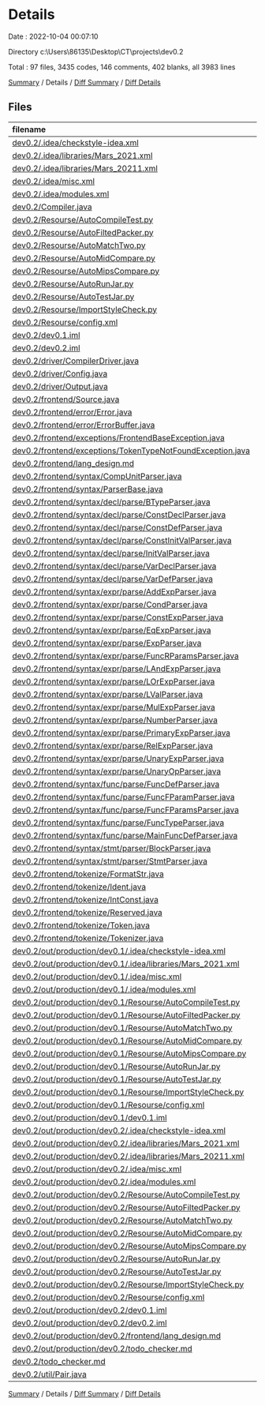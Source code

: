 # Details

Date : 2022-10-04 00:07:10

Directory c:\\Users\\86135\\Desktop\\CT\\projects\\dev0.2

Total : 97 files,  3435 codes, 146 comments, 402 blanks, all 3983 lines

[Summary](results.md) / Details / [Diff Summary](diff.md) / [Diff Details](diff-details.md)

## Files
| filename | language | code | comment | blank | total |
| :--- | :--- | ---: | ---: | ---: | ---: |
| [dev0.2/.idea/checkstyle-idea.xml](/dev0.2/.idea/checkstyle-idea.xml) | XML | 16 | 0 | 0 | 16 |
| [dev0.2/.idea/libraries/Mars_2021.xml](/dev0.2/.idea/libraries/Mars_2021.xml) | XML | 9 | 0 | 0 | 9 |
| [dev0.2/.idea/libraries/Mars_20211.xml](/dev0.2/.idea/libraries/Mars_20211.xml) | XML | 9 | 0 | 0 | 9 |
| [dev0.2/.idea/misc.xml](/dev0.2/.idea/misc.xml) | XML | 11 | 0 | 0 | 11 |
| [dev0.2/.idea/modules.xml](/dev0.2/.idea/modules.xml) | XML | 8 | 0 | 0 | 8 |
| [dev0.2/Compiler.java](/dev0.2/Compiler.java) | Java | 12 | 0 | 4 | 16 |
| [dev0.2/Resourse/AutoCompileTest.py](/dev0.2/Resourse/AutoCompileTest.py) | Python | 49 | 3 | 3 | 55 |
| [dev0.2/Resourse/AutoFiltedPacker.py](/dev0.2/Resourse/AutoFiltedPacker.py) | Python | 31 | 0 | 5 | 36 |
| [dev0.2/Resourse/AutoMatchTwo.py](/dev0.2/Resourse/AutoMatchTwo.py) | Python | 47 | 3 | 3 | 53 |
| [dev0.2/Resourse/AutoMidCompare.py](/dev0.2/Resourse/AutoMidCompare.py) | Python | 55 | 6 | 4 | 65 |
| [dev0.2/Resourse/AutoMipsCompare.py](/dev0.2/Resourse/AutoMipsCompare.py) | Python | 77 | 7 | 4 | 88 |
| [dev0.2/Resourse/AutoRunJar.py](/dev0.2/Resourse/AutoRunJar.py) | Python | 28 | 1 | 3 | 32 |
| [dev0.2/Resourse/AutoTestJar.py](/dev0.2/Resourse/AutoTestJar.py) | Python | 40 | 2 | 3 | 45 |
| [dev0.2/Resourse/ImportStyleCheck.py](/dev0.2/Resourse/ImportStyleCheck.py) | Python | 26 | 0 | 3 | 29 |
| [dev0.2/Resourse/config.xml](/dev0.2/Resourse/config.xml) | XML | 149 | 10 | 10 | 169 |
| [dev0.2/dev0.1.iml](/dev0.2/dev0.1.iml) | XML | 22 | 0 | 0 | 22 |
| [dev0.2/dev0.2.iml](/dev0.2/dev0.2.iml) | XML | 22 | 0 | 0 | 22 |
| [dev0.2/driver/CompilerDriver.java](/dev0.2/driver/CompilerDriver.java) | Java | 26 | 2 | 6 | 34 |
| [dev0.2/driver/Config.java](/dev0.2/driver/Config.java) | Java | 102 | 2 | 17 | 121 |
| [dev0.2/driver/Output.java](/dev0.2/driver/Output.java) | Java | 26 | 0 | 9 | 35 |
| [dev0.2/frontend/Source.java](/dev0.2/frontend/Source.java) | Java | 51 | 0 | 14 | 65 |
| [dev0.2/frontend/error/Error.java](/dev0.2/frontend/error/Error.java) | Java | 56 | 0 | 15 | 71 |
| [dev0.2/frontend/error/ErrorBuffer.java](/dev0.2/frontend/error/ErrorBuffer.java) | Java | 21 | 0 | 9 | 30 |
| [dev0.2/frontend/exceptions/FrontendBaseException.java](/dev0.2/frontend/exceptions/FrontendBaseException.java) | Java | 9 | 0 | 3 | 12 |
| [dev0.2/frontend/exceptions/TokenTypeNotFoundException.java](/dev0.2/frontend/exceptions/TokenTypeNotFoundException.java) | Java | 6 | 0 | 3 | 9 |
| [dev0.2/frontend/lang_design.md](/dev0.2/frontend/lang_design.md) | Markdown | 107 | 0 | 5 | 112 |
| [dev0.2/frontend/syntax/CompUnitParser.java](/dev0.2/frontend/syntax/CompUnitParser.java) | Java | 51 | 1 | 4 | 56 |
| [dev0.2/frontend/syntax/ParserBase.java](/dev0.2/frontend/syntax/ParserBase.java) | Java | 67 | 2 | 17 | 86 |
| [dev0.2/frontend/syntax/decl/parse/BTypeParser.java](/dev0.2/frontend/syntax/decl/parse/BTypeParser.java) | Java | 14 | 0 | 3 | 17 |
| [dev0.2/frontend/syntax/decl/parse/ConstDeclParser.java](/dev0.2/frontend/syntax/decl/parse/ConstDeclParser.java) | Java | 22 | 1 | 4 | 27 |
| [dev0.2/frontend/syntax/decl/parse/ConstDefParser.java](/dev0.2/frontend/syntax/decl/parse/ConstDefParser.java) | Java | 25 | 1 | 4 | 30 |
| [dev0.2/frontend/syntax/decl/parse/ConstInitValParser.java](/dev0.2/frontend/syntax/decl/parse/ConstInitValParser.java) | Java | 32 | 1 | 4 | 37 |
| [dev0.2/frontend/syntax/decl/parse/InitValParser.java](/dev0.2/frontend/syntax/decl/parse/InitValParser.java) | Java | 32 | 1 | 4 | 37 |
| [dev0.2/frontend/syntax/decl/parse/VarDeclParser.java](/dev0.2/frontend/syntax/decl/parse/VarDeclParser.java) | Java | 19 | 1 | 4 | 24 |
| [dev0.2/frontend/syntax/decl/parse/VarDefParser.java](/dev0.2/frontend/syntax/decl/parse/VarDefParser.java) | Java | 24 | 1 | 4 | 29 |
| [dev0.2/frontend/syntax/expr/parse/AddExpParser.java](/dev0.2/frontend/syntax/expr/parse/AddExpParser.java) | Java | 15 | 1 | 4 | 20 |
| [dev0.2/frontend/syntax/expr/parse/CondParser.java](/dev0.2/frontend/syntax/expr/parse/CondParser.java) | Java | 10 | 1 | 4 | 15 |
| [dev0.2/frontend/syntax/expr/parse/ConstExpParser.java](/dev0.2/frontend/syntax/expr/parse/ConstExpParser.java) | Java | 10 | 1 | 4 | 15 |
| [dev0.2/frontend/syntax/expr/parse/EqExpParser.java](/dev0.2/frontend/syntax/expr/parse/EqExpParser.java) | Java | 15 | 1 | 4 | 20 |
| [dev0.2/frontend/syntax/expr/parse/ExpParser.java](/dev0.2/frontend/syntax/expr/parse/ExpParser.java) | Java | 10 | 1 | 3 | 14 |
| [dev0.2/frontend/syntax/expr/parse/FuncRParamsParser.java](/dev0.2/frontend/syntax/expr/parse/FuncRParamsParser.java) | Java | 14 | 0 | 3 | 17 |
| [dev0.2/frontend/syntax/expr/parse/LAndExpParser.java](/dev0.2/frontend/syntax/expr/parse/LAndExpParser.java) | Java | 15 | 1 | 4 | 20 |
| [dev0.2/frontend/syntax/expr/parse/LOrExpParser.java](/dev0.2/frontend/syntax/expr/parse/LOrExpParser.java) | Java | 15 | 1 | 4 | 20 |
| [dev0.2/frontend/syntax/expr/parse/LValParser.java](/dev0.2/frontend/syntax/expr/parse/LValParser.java) | Java | 20 | 1 | 4 | 25 |
| [dev0.2/frontend/syntax/expr/parse/MulExpParser.java](/dev0.2/frontend/syntax/expr/parse/MulExpParser.java) | Java | 15 | 2 | 4 | 21 |
| [dev0.2/frontend/syntax/expr/parse/NumberParser.java](/dev0.2/frontend/syntax/expr/parse/NumberParser.java) | Java | 14 | 1 | 4 | 19 |
| [dev0.2/frontend/syntax/expr/parse/PrimaryExpParser.java](/dev0.2/frontend/syntax/expr/parse/PrimaryExpParser.java) | Java | 25 | 1 | 4 | 30 |
| [dev0.2/frontend/syntax/expr/parse/RelExpParser.java](/dev0.2/frontend/syntax/expr/parse/RelExpParser.java) | Java | 15 | 1 | 4 | 20 |
| [dev0.2/frontend/syntax/expr/parse/UnaryExpParser.java](/dev0.2/frontend/syntax/expr/parse/UnaryExpParser.java) | Java | 41 | 1 | 4 | 46 |
| [dev0.2/frontend/syntax/expr/parse/UnaryOpParser.java](/dev0.2/frontend/syntax/expr/parse/UnaryOpParser.java) | Java | 14 | 0 | 3 | 17 |
| [dev0.2/frontend/syntax/func/parse/FuncDefParser.java](/dev0.2/frontend/syntax/func/parse/FuncDefParser.java) | Java | 24 | 1 | 4 | 29 |
| [dev0.2/frontend/syntax/func/parse/FuncFParamParser.java](/dev0.2/frontend/syntax/func/parse/FuncFParamParser.java) | Java | 28 | 1 | 4 | 33 |
| [dev0.2/frontend/syntax/func/parse/FuncFParamsParser.java](/dev0.2/frontend/syntax/func/parse/FuncFParamsParser.java) | Java | 14 | 1 | 4 | 19 |
| [dev0.2/frontend/syntax/func/parse/FuncTypeParser.java](/dev0.2/frontend/syntax/func/parse/FuncTypeParser.java) | Java | 14 | 1 | 4 | 19 |
| [dev0.2/frontend/syntax/func/parse/MainFuncDefParser.java](/dev0.2/frontend/syntax/func/parse/MainFuncDefParser.java) | Java | 25 | 1 | 4 | 30 |
| [dev0.2/frontend/syntax/stmt/parser/BlockParser.java](/dev0.2/frontend/syntax/stmt/parser/BlockParser.java) | Java | 33 | 1 | 4 | 38 |
| [dev0.2/frontend/syntax/stmt/parser/StmtParser.java](/dev0.2/frontend/syntax/stmt/parser/StmtParser.java) | Java | 165 | 13 | 11 | 189 |
| [dev0.2/frontend/tokenize/FormatStr.java](/dev0.2/frontend/tokenize/FormatStr.java) | Java | 15 | 0 | 5 | 20 |
| [dev0.2/frontend/tokenize/Ident.java](/dev0.2/frontend/tokenize/Ident.java) | Java | 9 | 0 | 4 | 13 |
| [dev0.2/frontend/tokenize/IntConst.java](/dev0.2/frontend/tokenize/IntConst.java) | Java | 11 | 0 | 4 | 15 |
| [dev0.2/frontend/tokenize/Reserved.java](/dev0.2/frontend/tokenize/Reserved.java) | Java | 6 | 0 | 2 | 8 |
| [dev0.2/frontend/tokenize/Token.java](/dev0.2/frontend/tokenize/Token.java) | Java | 100 | 3 | 18 | 121 |
| [dev0.2/frontend/tokenize/Tokenizer.java](/dev0.2/frontend/tokenize/Tokenizer.java) | Java | 107 | 1 | 14 | 122 |
| [dev0.2/out/production/dev0.1/.idea/checkstyle-idea.xml](/dev0.2/out/production/dev0.1/.idea/checkstyle-idea.xml) | XML | 16 | 0 | 0 | 16 |
| [dev0.2/out/production/dev0.1/.idea/libraries/Mars_2021.xml](/dev0.2/out/production/dev0.1/.idea/libraries/Mars_2021.xml) | XML | 9 | 0 | 0 | 9 |
| [dev0.2/out/production/dev0.1/.idea/misc.xml](/dev0.2/out/production/dev0.1/.idea/misc.xml) | XML | 11 | 0 | 0 | 11 |
| [dev0.2/out/production/dev0.1/.idea/modules.xml](/dev0.2/out/production/dev0.1/.idea/modules.xml) | XML | 8 | 0 | 0 | 8 |
| [dev0.2/out/production/dev0.1/Resourse/AutoCompileTest.py](/dev0.2/out/production/dev0.1/Resourse/AutoCompileTest.py) | Python | 49 | 3 | 3 | 55 |
| [dev0.2/out/production/dev0.1/Resourse/AutoFiltedPacker.py](/dev0.2/out/production/dev0.1/Resourse/AutoFiltedPacker.py) | Python | 31 | 0 | 5 | 36 |
| [dev0.2/out/production/dev0.1/Resourse/AutoMatchTwo.py](/dev0.2/out/production/dev0.1/Resourse/AutoMatchTwo.py) | Python | 47 | 3 | 3 | 53 |
| [dev0.2/out/production/dev0.1/Resourse/AutoMidCompare.py](/dev0.2/out/production/dev0.1/Resourse/AutoMidCompare.py) | Python | 55 | 6 | 4 | 65 |
| [dev0.2/out/production/dev0.1/Resourse/AutoMipsCompare.py](/dev0.2/out/production/dev0.1/Resourse/AutoMipsCompare.py) | Python | 77 | 7 | 4 | 88 |
| [dev0.2/out/production/dev0.1/Resourse/AutoRunJar.py](/dev0.2/out/production/dev0.1/Resourse/AutoRunJar.py) | Python | 28 | 1 | 3 | 32 |
| [dev0.2/out/production/dev0.1/Resourse/AutoTestJar.py](/dev0.2/out/production/dev0.1/Resourse/AutoTestJar.py) | Python | 40 | 2 | 3 | 45 |
| [dev0.2/out/production/dev0.1/Resourse/ImportStyleCheck.py](/dev0.2/out/production/dev0.1/Resourse/ImportStyleCheck.py) | Python | 26 | 0 | 3 | 29 |
| [dev0.2/out/production/dev0.1/Resourse/config.xml](/dev0.2/out/production/dev0.1/Resourse/config.xml) | XML | 149 | 10 | 10 | 169 |
| [dev0.2/out/production/dev0.1/dev0.1.iml](/dev0.2/out/production/dev0.1/dev0.1.iml) | XML | 22 | 0 | 0 | 22 |
| [dev0.2/out/production/dev0.2/.idea/checkstyle-idea.xml](/dev0.2/out/production/dev0.2/.idea/checkstyle-idea.xml) | XML | 16 | 0 | 0 | 16 |
| [dev0.2/out/production/dev0.2/.idea/libraries/Mars_2021.xml](/dev0.2/out/production/dev0.2/.idea/libraries/Mars_2021.xml) | XML | 9 | 0 | 0 | 9 |
| [dev0.2/out/production/dev0.2/.idea/libraries/Mars_20211.xml](/dev0.2/out/production/dev0.2/.idea/libraries/Mars_20211.xml) | XML | 9 | 0 | 0 | 9 |
| [dev0.2/out/production/dev0.2/.idea/misc.xml](/dev0.2/out/production/dev0.2/.idea/misc.xml) | XML | 11 | 0 | 0 | 11 |
| [dev0.2/out/production/dev0.2/.idea/modules.xml](/dev0.2/out/production/dev0.2/.idea/modules.xml) | XML | 8 | 0 | 0 | 8 |
| [dev0.2/out/production/dev0.2/Resourse/AutoCompileTest.py](/dev0.2/out/production/dev0.2/Resourse/AutoCompileTest.py) | Python | 49 | 3 | 3 | 55 |
| [dev0.2/out/production/dev0.2/Resourse/AutoFiltedPacker.py](/dev0.2/out/production/dev0.2/Resourse/AutoFiltedPacker.py) | Python | 31 | 0 | 5 | 36 |
| [dev0.2/out/production/dev0.2/Resourse/AutoMatchTwo.py](/dev0.2/out/production/dev0.2/Resourse/AutoMatchTwo.py) | Python | 47 | 3 | 3 | 53 |
| [dev0.2/out/production/dev0.2/Resourse/AutoMidCompare.py](/dev0.2/out/production/dev0.2/Resourse/AutoMidCompare.py) | Python | 55 | 6 | 4 | 65 |
| [dev0.2/out/production/dev0.2/Resourse/AutoMipsCompare.py](/dev0.2/out/production/dev0.2/Resourse/AutoMipsCompare.py) | Python | 77 | 7 | 4 | 88 |
| [dev0.2/out/production/dev0.2/Resourse/AutoRunJar.py](/dev0.2/out/production/dev0.2/Resourse/AutoRunJar.py) | Python | 28 | 1 | 3 | 32 |
| [dev0.2/out/production/dev0.2/Resourse/AutoTestJar.py](/dev0.2/out/production/dev0.2/Resourse/AutoTestJar.py) | Python | 40 | 2 | 3 | 45 |
| [dev0.2/out/production/dev0.2/Resourse/ImportStyleCheck.py](/dev0.2/out/production/dev0.2/Resourse/ImportStyleCheck.py) | Python | 26 | 0 | 3 | 29 |
| [dev0.2/out/production/dev0.2/Resourse/config.xml](/dev0.2/out/production/dev0.2/Resourse/config.xml) | XML | 149 | 10 | 10 | 169 |
| [dev0.2/out/production/dev0.2/dev0.1.iml](/dev0.2/out/production/dev0.2/dev0.1.iml) | XML | 22 | 0 | 0 | 22 |
| [dev0.2/out/production/dev0.2/dev0.2.iml](/dev0.2/out/production/dev0.2/dev0.2.iml) | XML | 22 | 0 | 0 | 22 |
| [dev0.2/out/production/dev0.2/frontend/lang_design.md](/dev0.2/out/production/dev0.2/frontend/lang_design.md) | Markdown | 107 | 0 | 5 | 112 |
| [dev0.2/out/production/dev0.2/todo_checker.md](/dev0.2/out/production/dev0.2/todo_checker.md) | Markdown | 13 | 0 | 1 | 14 |
| [dev0.2/todo_checker.md](/dev0.2/todo_checker.md) | Markdown | 13 | 0 | 1 | 14 |
| [dev0.2/util/Pair.java](/dev0.2/util/Pair.java) | Java | 35 | 0 | 9 | 44 |

[Summary](results.md) / Details / [Diff Summary](diff.md) / [Diff Details](diff-details.md)